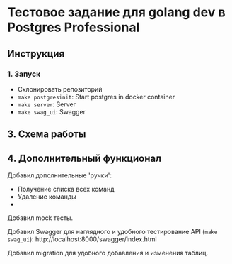 # Тестовое задание для golang dev в Postgres Professional
## Инструкция

### 1. Запуск
- Склонировать репозиторий
- ```make postgresinit```: Start postgres in docker container
- ```make server```: Server
- ```make swag_ui```: Swagger

## 3. Схема работы

## 4. Дополнительный функционал
Добавил дополнительные 'ручки':  
- Получение списка всех команд
- Удаление команды
- 
Добавил mock тесты.

Добавил Swagger для наглядного и удобного тестирование API (```make swag_ui```): http://localhost:8000/swagger/index.html  

Добавил migration для удобного добавления и изменения таблиц.